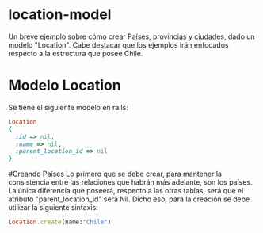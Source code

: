 # location-model
Un breve ejemplo sobre cómo crear Países, provincias y ciudades, dado un modelo "Location". Cabe destacar que los ejemplos irán enfocados respecto a la estructura que posee Chile.
# Modelo Location
Se tiene el siguiente modelo en rails:<br />
```ruby
Location
{
  :id => nil,
  :name => nil,
  :parent_location_id => nil
}
```

#Creando Países
Lo primero que se debe crear, para mantener la consistencia entre las relaciones que habrán más adelante, son los países. La única diferencia que poseerá, respecto a las otras tablas, será que el atributo "parent_location_id" será Nil. Dicho eso, para la creación se debe utilizar la siguiente sintaxis:
```ruby
Location.create(name:"Chile")
```
